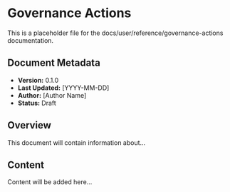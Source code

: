 # Governance Actions

This is a placeholder file for the docs/user/reference/governance-actions documentation.

## Document Metadata

- **Version:** 0.1.0
- **Last Updated:** [YYYY-MM-DD]
- **Author:** [Author Name]
- **Status:** Draft

## Overview

This document will contain information about...

## Content

Content will be added here...
